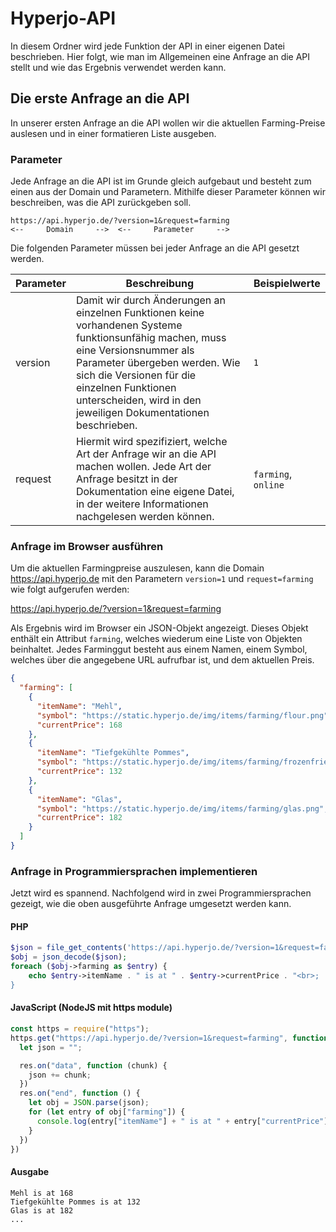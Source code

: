 # Hyperjo-API

In diesem Ordner wird jede Funktion der API in einer eigenen Datei beschrieben. Hier folgt, wie man im Allgemeinen eine Anfrage an die API stellt und wie das Ergebnis verwendet werden kann.

## Die erste Anfrage an die API

In unserer ersten Anfrage an die API wollen wir die aktuellen Farming-Preise auslesen und in einer formatieren Liste ausgeben.

### Parameter

Jede Anfrage an die API ist im Grunde gleich aufgebaut und besteht zum einen aus der Domain und Parametern. Mithilfe dieser Parameter können wir beschreiben, was die API zurückgeben soll.

```
https://api.hyperjo.de/?version=1&request=farming
<--     Domain     -->  <--     Parameter     -->
```

Die folgenden Parameter müssen bei jeder Anfrage an die API gesetzt werden.

| Parameter | Beschreibung | Beispielwerte |
| --- | --- | --- |
| version | Damit wir durch Änderungen an einzelnen Funktionen keine vorhandenen Systeme funktionsunfähig machen, muss eine Versionsnummer als Parameter übergeben werden. Wie sich die Versionen für die einzelnen Funktionen unterscheiden, wird in den jeweiligen Dokumentationen beschrieben. | `1` |
| request | Hiermit wird spezifiziert, welche Art der Anfrage wir an die API machen wollen. Jede Art der Anfrage besitzt in der Dokumentation eine eigene Datei, in der weitere Informationen nachgelesen werden können. | `farming`, `online` |

### Anfrage im Browser ausführen

Um die aktuellen Farmingpreise auszulesen, kann die Domain https://api.hyperjo.de mit den Parametern `version=1` und `request=farming` wie folgt aufgerufen werden:

https://api.hyperjo.de/?version=1&request=farming

Als Ergebnis wird im Browser ein JSON-Objekt angezeigt. Dieses Objekt enthält ein Attribut `farming`, welches wiederum eine Liste von Objekten beinhaltet. Jedes Farminggut besteht aus einem Namen, einem Symbol, welches über die angegebene URL aufrufbar ist, und dem aktuellen Preis.

```json
{
  "farming": [
    {
      "itemName": "Mehl",
      "symbol": "https://static.hyperjo.de/img/items/farming/flour.png",
      "currentPrice": 168
    },
    {
      "itemName": "Tiefgekühlte Pommes",
      "symbol": "https://static.hyperjo.de/img/items/farming/frozenfries.png",
      "currentPrice": 132
    },
    {
      "itemName": "Glas",
      "symbol": "https://static.hyperjo.de/img/items/farming/glas.png",
      "currentPrice": 182
    }
  ]
}
```

### Anfrage in Programmiersprachen implementieren

Jetzt wird es spannend. Nachfolgend wird in zwei Programmiersprachen gezeigt, wie die oben ausgeführte Anfrage umgesetzt werden kann.

#### PHP

```php
$json = file_get_contents('https://api.hyperjo.de/?version=1&request=farming');
$obj = json_decode($json);
foreach ($obj->farming as $entry) {
    echo $entry->itemName . " is at " . $entry->currentPrice . "<br>;
}
```

#### JavaScript (NodeJS mit https module)

```javascript
const https = require("https");
https.get("https://api.hyperjo.de/?version=1&request=farming", function (res) {
  let json = "";

  res.on("data", function (chunk) {
    json += chunk;
  })
  res.on("end", function () {
    let obj = JSON.parse(json);
    for (let entry of obj["farming"]) {
      console.log(entry["itemName"] + " is at " + entry["currentPrice"]);
    }
  })
})
```

#### Ausgabe

```
Mehl is at 168
Tiefgekühlte Pommes is at 132
Glas is at 182
...
```
